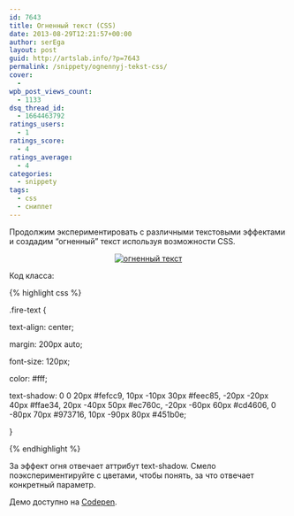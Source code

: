 ```yaml
---
id: 7643
title: Огненный текст (CSS)
date: 2013-08-29T12:21:57+00:00
author: serEga
layout: post
guid: http://artslab.info/?p=7643
permalink: /snippety/ognennyj-tekst-css/
cover:
  -
wpb_post_views_count:
  - 1133
dsq_thread_id:
  - 1664463792
ratings_users:
  - 1
ratings_score:
  - 4
ratings_average:
  - 4
categories:
  - snippety
tags:
  - css
  - сниппет
---
```

Продолжим экспериментировать с различными текстовыми эффектами и создадим &#8220;огненный&#8221; текст используя возможности CSS.

<center>
  <a href="{{site.img_cdn}}/ognenii_tekst.png"><img src="{{site.img_cdn}}/ognenii_tekst-300x173.png" alt="огненный текст" class="aligncenter size-medium wp-image-7644" srcset="{{site.img_cdn}}/ognenii_tekst-300x173.png 300w, {{site.img_cdn}}/ognenii_tekst.png 780w" sizes="(max-width: 300px) 100vw, 300px" /></a>
</center>



<!--more-->

Код класса:

{% highlight css %}

.fire-text {

text-align: center;

margin: 200px auto;

font-size: 120px;

color: #fff;

text-shadow: 0 0 20px #fefcc9, 10px -10px 30px #feec85, -20px -20px 40px #ffae34, 20px -40px 50px #ec760c, -20px -60px 60px #cd4606, 0 -80px 70px #973716, 10px -90px 80px #451b0e;

}

{% endhighlight %}

За эффект огня отвечает аттрибут text-shadow. Смело поэкспериментируйте с цветами, чтобы понять, за что отвечает конкретный параметр.

Демо доступно на <a href="http://codepen.io/4gray/pen/pcgde" target="_blank">Codepen</a>.